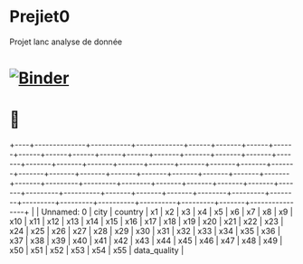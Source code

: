 # Prejiet0
Projet lanc analyse de donnée

# [![Binder](https://mybinder.org/badge_logo.svg)](https://mybinder.org/v2/gh/lahahismail/Prejiet0/main?labpath=index.ipynb)


# :open_file_folder:

+----+--------------+-----------+-------------+------+-------+------+------+------+------+------+------+------+-------+-------+-------+-------+-------+-------+-------+-------+-------+-------+-------+-------+-------+-------+-------+-------+-------+-------+-------+-------+-------+-------+-------+-------+---------+---------+--------+-------+-------+-------+-------+-------+---------+----------+-------+-------+-------+--------+---------+--------+---------+---------+----------+----------+---------+-------+----------------+
|    |   Unnamed: 0 | city      | country     |   x1 |    x2 |   x3 |   x4 |   x5 |   x6 |   x7 |   x8 |   x9 |   x10 |   x11 |   x12 |   x13 |   x14 |   x15 |   x16 |   x17 |   x18 |   x19 |   x20 |   x21 |   x22 |   x23 |   x24 |   x25 |   x26 |   x27 |   x28 |   x29 |   x30 |   x31 |   x32 |   x33 |     x34 |     x35 |    x36 |   x37 |   x38 |   x39 |   x40 |   x41 |     x42 |      x43 |   x44 |   x45 |   x46 |    x47 |     x48 |    x49 |     x50 |     x51 |      x52 |      x53 |     x54 |   x55 |   data_quality |
